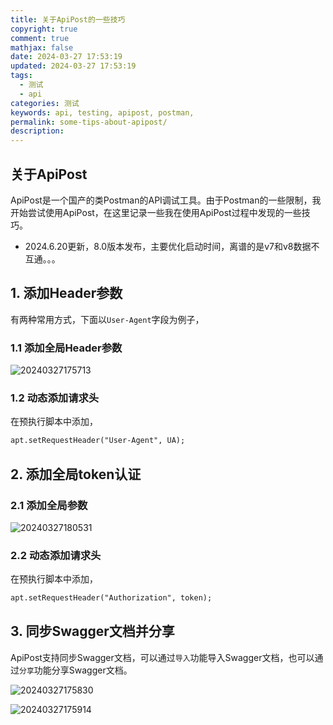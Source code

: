 ```yaml
---
title: 关于ApiPost的一些技巧
copyright: true
comment: true
mathjax: false
date: 2024-03-27 17:53:19
updated: 2024-03-27 17:53:19
tags:
  - 测试
  - api
categories: 测试
keywords: api, testing, apipost, postman,
permalink: some-tips-about-apipost/
description:
---
```

## 关于ApiPost

ApiPost是一个国产的类Postman的API调试工具。由于Postman的一些限制，我开始尝试使用ApiPost，在这里记录一些我在使用ApiPost过程中发现的一些技巧。

- 2024.6.20更新，8.0版本发布，主要优化启动时间，离谱的是v7和v8数据不互通。。。
<!--more-->
## 1. 添加Header参数

有两种常用方式，下面以`User-Agent`字段为例子，

### 1.1 添加全局Header参数

![20240327175713](https://cdn.zyha.cn/blog/20240327175713.png?x-oss-process=style/blog)

### 1.2 动态添加请求头

在预执行脚本中添加，

```txt
apt.setRequestHeader("User-Agent", UA);
```

## 2. 添加全局token认证

### 2.1 添加全局参数

![20240327180531](https://cdn.zyha.cn/blog/20240327180531.png?x-oss-process=style/blog)

### 2.2 动态添加请求头

在预执行脚本中添加，

```txt
apt.setRequestHeader("Authorization", token);
```

## 3. 同步Swagger文档并分享

ApiPost支持同步Swagger文档，可以通过`导入`功能导入Swagger文档，也可以通过`分享`功能分享Swagger文档。

![20240327175830](https://cdn.zyha.cn/blog/20240327175830.png?x-oss-process=style/blog)

![20240327175914](https://cdn.zyha.cn/blog/20240327175914.png?x-oss-process=style/blog)
